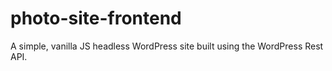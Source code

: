 # photo-site-frontend
A simple, vanilla JS headless WordPress site built using the WordPress Rest API.
